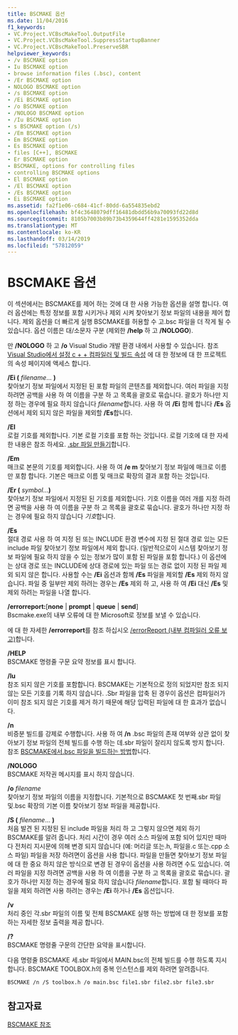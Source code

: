 ```yaml
---
title: BSCMAKE 옵션
ms.date: 11/04/2016
f1_keywords:
- VC.Project.VCBscMakeTool.OutputFile
- VC.Project.VCBscMakeTool.SuppressStartupBanner
- VC.Project.VCBscMakeTool.PreserveSBR
helpviewer_keywords:
- /v BSCMAKE option
- Iu BSCMAKE option
- browse information files (.bsc), content
- /Er BSCMAKE option
- NOLOGO BSCMAKE option
- /s BSCMAKE option
- /Ei BSCMAKE option
- /o BSCMAKE option
- /NOLOGO BSCMAKE option
- /Iu BSCMAKE option
- s BSCMAKE option (/s)
- /Em BSCMAKE option
- Em BSCMAKE option
- Es BSCMAKE option
- files [C++], BSCMAKE
- Er BSCMAKE option
- BSCMAKE, options for controlling files
- controlling BSCMAKE options
- El BSCMAKE option
- /El BSCMAKE option
- /Es BSCMAKE option
- Ei BSCMAKE option
ms.assetid: fa2f1e06-c684-41cf-80dd-6a554835ebd2
ms.openlocfilehash: bf4c3648079dff16481dbdd56b9a70093fd22d8d
ms.sourcegitcommit: 8105b7003b89b73b4359644ff4281e1595352dda
ms.translationtype: MT
ms.contentlocale: ko-KR
ms.lasthandoff: 03/14/2019
ms.locfileid: "57812059"
---
```

# <a name="bscmake-options"></a>BSCMAKE 옵션

이 섹션에서는 BSCMAKE를 제어 하는 것에 대 한 사용 가능한 옵션을 설명 합니다. 여러 옵션에는 특정 정보를 포함 시키거나 제외 시켜 찾아보기 정보 파일의 내용을 제어 합니다. 제외 옵션을 더 빠르게 실행 BSCMAKE를 허용할 수 고.bsc 파일을 더 작게 될 수 있습니다. 옵션 이름은 대/소문자 구분 (제외한 **/help** 하 고 **/NOLOGO**).

만 **/NOLOGO** 하 고 **/o** Visual Studio 개발 환경 내에서 사용할 수 있습니다.  참조 [Visual Studio에서 설정 c + + 컴파일러 및 빌드 속성](../working-with-project-properties.md) 에 대 한 정보에 대 한 프로젝트의 속성 페이지에 액세스 합니다.

**/Ei (** *filename*... **)**<br/>
찾아보기 정보 파일에서 지정된 된 포함 파일의 콘텐츠를 제외합니다. 여러 파일을 지정 하려면 공백을 사용 하 여 이름을 구분 하 고 목록을 괄호로 묶습니다. 괄호가 하나만 지정 하는 경우에 필요 하지 않습니다 *filename*합니다. 사용 하 여 **/Ei** 함께 합니다 **/Es** 옵션에서 제외 되지 않은 파일을 제외할 **/Es**합니다.

**/El**<br/>
로컬 기호를 제외합니다. 기본 로컬 기호를 포함 하는 것입니다. 로컬 기호에 대 한 자세한 내용은 참조 하세요. [.sbr 파일 만들기](creating-an-dot-sbr-file.md)합니다.

**/Em**<br/>
매크로 본문의 기호를 제외합니다. 사용 하 여 **/e m** 찾아보기 정보 파일에 매크로 이름만 포함 합니다. 기본은 매크로 이름 및 매크로 확장의 결과 포함 하는 것입니다.

**/Er (** *symbol*...**)**<br/>
찾아보기 정보 파일에서 지정된 된 기호를 제외합니다. 기호 이름을 여러 개를 지정 하려면 공백을 사용 하 여 이름을 구분 하 고 목록을 괄호로 묶습니다. 괄호가 하나만 지정 하는 경우에 필요 하지 않습니다 *기호*합니다.

**/Es**<br/>
절대 경로 사용 하 여 지정 된 또는 INCLUDE 환경 변수에 지정 된 절대 경로 있는 모든 include 파일 찾아보기 정보 파일에서 제외 합니다. (일반적으로이 시스템 찾아보기 정보 파일에 필요 하지 않을 수 있는 정보가 많이 포함 된 파일을 포함 합니다.) 이 옵션에는 상대 경로 또는 INCLUDE에 상대 경로에 있는 파일 또는 경로 없이 지정 된 파일 제외 되지 않은 합니다. 사용할 수는 **/Ei** 옵션과 함께 **/Es** 파일을 제외할 **/Es** 제외 하지 않습니다. 파일 중 일부만 제외 하려는 경우는 **/Es** 제외 하 고, 사용 하 여 **/Ei** 대신 **/Es** 및 제외 하려는 파일을 나열 합니다.

**/errorreport:**[**none** &#124; **prompt** &#124; **queue** &#124; **send**]<br/>
Bscmake.exe의 내부 오류에 대 한 Microsoft로 정보를 보낼 수 있습니다.

에 대 한 자세한 **/errorreport**를 참조 하십시오 [/errorReport (내부 컴파일러 오류 보고)](errorreport-report-internal-compiler-errors.md)합니다.

**/HELP**<br/>
BSCMAKE 명령줄 구문 요약 정보를 표시 합니다.

**/Iu**<br/>
참조 되지 않은 기호를 포함합니다. BSCMAKE는 기본적으로 정의 되었지만 참조 되지 않는 모든 기호를 기록 하지 않습니다. .Sbr 파일을 압축 된 경우이 옵션은 컴파일러가 이미 참조 되지 않은 기호를 제거 하기 때문에 해당 입력된 파일에 대 한 효과가 없습니다.

**/n**<br/>
비증분 빌드를 강제로 수행합니다. 사용 하 여 **/n** .bsc 파일의 존재 여부와 상관 없이 찾아보기 정보 파일의 전체 빌드를 수행 하는 데.sbr 파일이 잘리지 않도록 방지 합니다. 참조 [BSCMAKE에서.bsc 파일을 빌드하는 방법](how-bscmake-builds-a-dot-bsc-file.md)합니다.

**/NOLOGO**<br/>
BSCMAKE 저작권 메시지를 표시 하지 않습니다.

**/o** *filename*<br/>
찾아보기 정보 파일의 이름을 지정합니다. 기본적으로 BSCMAKE 첫 번째.sbr 파일 및.bsc 확장의 기본 이름 찾아보기 정보 파일을 제공합니다.

**/S (** *filename*... **)**<br/>
처음 발견 된 지정된 된 include 파일을 처리 하 고 그렇지 않으면 제외 하기 BSCMAKE를 알려 줍니다. 처리 시간이 경우 여러 소스 파일에 포함 되어 있지만 때마다 전처리 지시문에 의해 변경 되지 않습니다 (예: 머리글 또는.h, 파일을.c 또는.cpp 소스 파일) 파일을 저장 하려면이 옵션을 사용 합니다. 파일을 만들면 찾아보기 정보 파일에 대 한 중요 하지 않은 방식으로 변경 된 경우이 옵션을 사용 하려면 수도 있습니다. 여러 파일을 지정 하려면 공백을 사용 하 여 이름을 구분 하 고 목록을 괄호로 묶습니다. 괄호가 하나만 지정 하는 경우에 필요 하지 않습니다 *filename*합니다. 포함 될 때마다 파일을 제외 하려면 사용 하려는 경우는 **/Ei** 하거나 **/Es** 옵션입니다.

**/v**<br/>
처리 중인 각.sbr 파일의 이름 및 전체 BSCMAKE 실행 하는 방법에 대 한 정보를 포함 하는 자세한 정보 출력을 제공 합니다.

**/?**<br/>
BSCMAKE 명령줄 구문의 간단한 요약을 표시합니다.

다음 명령줄 BSCMAKE 세.sbr 파일에서 MAIN.bsc의 전체 빌드를 수행 하도록 지시 합니다. BSCMAKE TOOLBOX.h의 중복 인스턴스를 제외 하려면 알려줍니다.

```
BSCMAKE /n /S toolbox.h /o main.bsc file1.sbr file2.sbr file3.sbr
```

## <a name="see-also"></a>참고자료

[BSCMAKE 참조](bscmake-reference.md)
